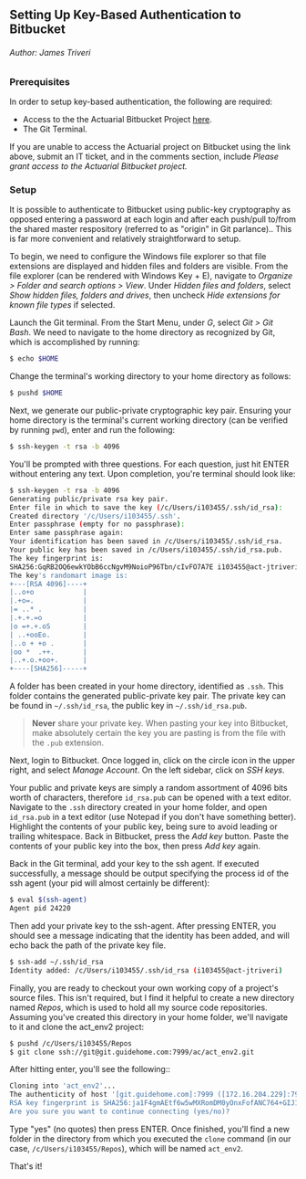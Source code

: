 

## Setting Up Key-Based Authentication to Bitbucket
###### Author: James Triveri


### Prerequisites

In order to setup key-based authentication, the following are required:

* Access to the the Actuarial Bitbucket Project [here](https://git.guidehome.com/projects/AC).    
* The Git Terminal.   


If you are unable to access the Actuarial project on Bitbucket using the link above, submit an IT ticket, and in the comments section, include *Please grant access to the Actuarial Bitbucket project.*


### Setup
    
It is possible to authenticate to Bitbucket using public-key cryptography as opposed entering a password at each login and after each push/pull to/from the shared master respository (referred to as "origin" in Git parlance).. This is far more convenient and relatively straightforward to setup.    


To begin, we need to configure the Windows file explorer so that file extensions are displayed and hidden files and folders are visible. From the file explorer (can be rendered with Windows Key + E), navigate to *Organize > Folder and search options > View*. Under *Hidden files and folders*, select *Show hidden files, folders and drives*, then uncheck *Hide extensions for known file types* if selected.      

Launch the Git terminal. From the Start Menu, under *G*, select *Git > Git Bash*. We need to navigate to the home directory as recognized by Git, which is accomplished by running:
```sh
$ echo $HOME
```

Change the terminal's working directory to your home directory as follows:
```sh
$ pushd $HOME
```

Next, we generate our public-private cryptographic key pair. Ensuring your home directory is the terminal's current working directory (can be verified by running ``pwd``), enter and run the following:

```sh
$ ssh-keygen -t rsa -b 4096
```

You'll be prompted with three questions. For each question, just hit ENTER without entering any text. Upon completion, you're terminal should look like:

```sh
$ ssh-keygen -t rsa -b 4096
Generating public/private rsa key pair.
Enter file in which to save the key (/c/Users/i103455/.ssh/id_rsa):
Created directory '/c/Users/i103455/.ssh'.
Enter passphrase (empty for no passphrase):
Enter same passphrase again:
Your identification has been saved in /c/Users/i103455/.ssh/id_rsa.
Your public key has been saved in /c/Users/i103455/.ssh/id_rsa.pub.
The key fingerprint is:
SHA256:GqRB2OQ6ewkYObB6ccNgvM9NoioP96Tbn/cIvFO7A7E i103455@act-jtriveri
The key's randomart image is:
+---[RSA 4096]----+
|..o+o            |
|.+o=.            |
|= ..* .          |
|.+.+.=o          |
|o =+.+.oS        |
| ..+ooEo.        |
|..o + +o .       |
|oo *  .++.       |
|..+.o.+oo+.      |
+----[SHA256]-----+
```

A folder has been created in your home directory, identified as `.ssh`. This folder contains the generated public-private key pair. The private key can be found in ``~/.ssh/id_rsa``, the public key in ``~/.ssh/id_rsa.pub``.



>   **Never** share your private key. When pasting your key into Bitbucket, make absolutely certain the key you are pasting is from the file with the ``.pub`` extension. 



Next, login to Bitbucket. Once logged in, click on the circle icon in the upper right, and select *Manage Account*. On the left sidebar, click on *SSH keys*. 

Your public and private keys are simply a random assortment of 4096 bits worth of characters, therefore ``id_rsa.pub`` can be opened with a text editor. Navigate to the ``.ssh`` directory created in your home folder, and open ``id_rsa.pub`` in a text editor (use Notepad if you don't have something better). Highlight the contents of your public key, being sure to avoid leading or trailing whitespace. Back in Bitbucket, press the *Add key* button. Paste the contents of your public key into the box, then press *Add key* again.

Back in the Git terminal, add your key to the ssh agent. If executed successfully, a message should be output specifying the process id of the ssh agent (your pid will almost certainly be different):
```sh
$ eval $(ssh-agent)
Agent pid 24220
```

Then add your private key to the ssh-agent. After pressing ENTER, you should see a message indicating that the identity has been added, and will echo back the path of the private key file. 
```sh
$ ssh-add ~/.ssh/id_rsa
Identity added: /c/Users/i103455/.ssh/id_rsa (i103455@act-jtriveri)
```

Finally, you are ready to checkout your own working copy of a project's source files. This isn't required, but I find it helpful to create a new directory named *Repos*, which is used to hold all my source code repositories. Assuming you've created this directory in your home folder, we'll navigate to it and clone the act_env2 project:

```sh
$ pushd /c/Users/i103455/Repos
$ git clone ssh://git@git.guidehome.com:7999/ac/act_env2.git
```	
After hitting enter, you'll see the following::
```sh
Cloning into 'act_env2'...
The authenticity of host '[git.guidehome.com]:7999 ([172.16.204.229]:7999)' can't be established.
RSA key fingerprint is SHA256:ja1F4gmAEtf6w5wMXRomDM0yOnxFofANC764+GIJ16k.
Are you sure you want to continue connecting (yes/no)? 
```

Type "yes" (no quotes) then press ENTER. Once finished, you'll find a new folder in the directory from which you executed the `clone` command (in our case, `/c/Users/i103455/Repos`), which will be named `act_env2`. 

That's it!

